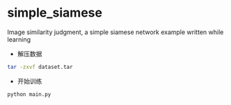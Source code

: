 # simple_siamese
Image similarity judgment, a simple siamese network example written while learning
- 解压数据

```sh
tar -zxvf dataset.tar
```

- 开始训练

```sh
python main.py
```
